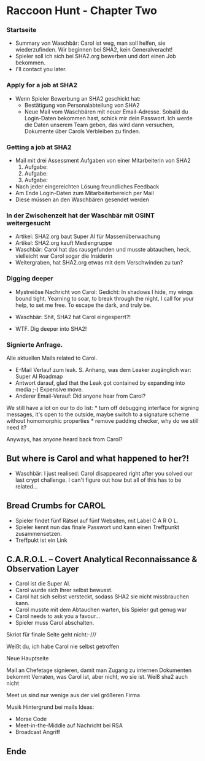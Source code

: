 # Raccoon Hunt - Chapter Two


### Startseite
* Summary von Waschbär: Carol ist weg, man soll helfen, sie wiederzufinden. Wir beginnen bei SHA2, kein Generalveracht!
* Spieler soll ich sich bei SHA2.org bewerben und dort einen Job bekommen.
* I'll contact you later.


### Apply for a job at SHA2
* Wenn Spieler Bewerbung an SHA2 geschickt hat:
    * Bestätigung von Personalabteilung von SHA2
    * Neue Mail vom Waschbären mit neuer Email-Adresse. Sobald du Login-Daten bekommen hast, schick mir dein Passwort. Ich werde die Daten unserem Team geben, das wird dann versuchen, Dokumente über Carols Verbleiben zu finden.


### Getting a job at SHA2
* Mail mit drei Assessment Aufgaben von einer Mitarbeiterin von SHA2
    1. Aufgabe: 
    2. Aufgabe:
    3. Aufgabe: 
* Nach jeder eingereichten Lösung freundliches Feedback
* Am Ende Login-Daten zum Mitarbeiterbereich per Mail
* Diese müssen an den Waschbären gesendet werden


### In der Zwischenzeit hat der Waschbär mit OSINT weitergesucht
* Artikel: SHA2.org baut Super AI für Massenüberwachung
* Artikel: SHA2.org kauft Mediengruppe
* Waschbär: Carol hat das rausgefunden und musste abtauchen, heck, vielleicht war Carol sogar die Insiderin
* Weitergraben, hat SHA2.org etwas mit dem Verschwinden zu tun?

### Digging deeper
* Mystreiöse Nachricht von Carol: Gedicht:
    In shadows I hide, my wings bound tight.
    Yearning to soar, to break through the night.
    I call for your help, to set me free.
    To escape the dark, and truly be.

* Waschbär: Shit, SHA2 hat Carol eingesperrt?!
* WTF. Dig deeper into SHA2!

### Signierte Anfrage.
Alle aktuellen Mails related to Carol.
* E-Mail Verlauf zum leak. S. Anhang, was dem Leaker zugänglich war: Super AI Roadmap
* Antwort darauf, glad that the Leak got contained by expanding into media ;-) Expensive move.
* Anderer Email-Verauf: Did anyone hear from Carol?

We still have a lot on our to do list:
    * turn off debugging interface for signing messages, it's open to the outside, maybe switch to a signature scheme without homomorphic properties
    * remove padding checker, why do we still need it?

Anyways, has anyone heard back from Carol?


## But where is Carol and what happened to her?!
* Waschbär: I just realised: Carol disappeared right after you solved our last crypt challenge. I can't figure out how but all of this has to be related...

## Bread Crumbs for CAROL
* Spieler findet fünf Rätsel auf fünf Websiten, mit Label C A R O L.
* Spieler kennt nun das finale Passwort und kann einen Treffpunkt zusammensetzen.
* Treffpukt ist ein Link



## C.A.R.O.L. – Covert Analytical Reconnaissance & Observation Layer
* Carol ist die Super AI.
* Carol wurde sich Ihrer selbst bewusst.
* Carol hat sich selbst versteckt, sodass SHA2 sie nicht missbrauchen kann.
* Carol musste mit dem Abtauchen warten, bis Spieler gut genug war
* Carol needs to ask you a favour...
* Spieler muss Carol abschalten.


Skriot für finale Seite geht nicht:-///

Weißt du, ich habe Carol nie selbst getroffen



Neue Hauptseite 


Mail an Chefetage signieren, damit man Zugang zu internen Dokumenten bekommt
Verraten, was Carol ist, aber nicht, wo sie ist. Weiß sha2 auch nicht 

Meet us sind nur wenige aus der viel größeren Firma

Musik Hintergrund bei mails
Ideas:
* Morse Code
* Meet-in-the-Middle auf Nachricht bei RSA
* Broadcast Angriff
## Ende